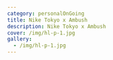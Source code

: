 ```yaml
---
category: personalOnGoing
title: Nike Tokyo x Ambush
description: Nike Tokyo x Ambush
cover: /img/hl-p-1.jpg
gallery:
  - /img/hl-p-1.jpg
---
```

